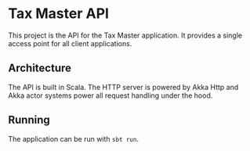 # Tax Master API

This project is the API for the Tax Master application.
It provides a single access point for all client applications.

## Architecture

The API is built in Scala. The HTTP server is powered by
Akka Http and Akka actor systems power all request handling
under the hood.

## Running

The application can be run with `sbt run`.